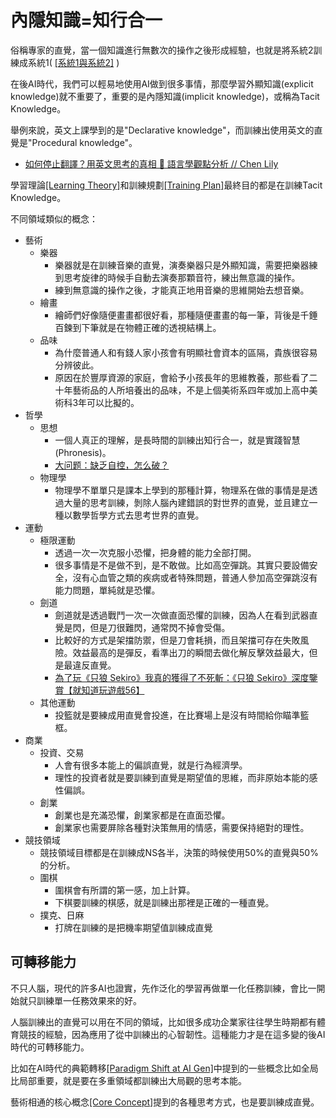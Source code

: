 # 內隱知識=知行合一

俗稱專家的直覺，當一個知識進行無數次的操作之後形成經驗，也就是將系統2訓練成系統1( [[系統1與系統2]](/Content/Article/Natural%20Science/Biology/Neuroscience/System%201%20vs%202) )

在後AI時代，我們可以輕易地使用AI做到很多事情，那麼學習外顯知識(explicit knowledge)就不重要了，重要的是內隱知識(implicit knowledge)，或稱為Tacit Knowledge。

舉例來說，英文上課學到的是"Declarative knowledge"，而訓練出使用英文的直覺是"Procedural knowledge"。  
* [如何停止翻譯？用英文思考的真相 🧠 語言學觀點分析 // Chen Lily](https://youtu.be/WxYnyqgO77M)


學習理論[[Learning Theory]](/Content/Article/Natural%20Science/Biology/Neuroscience/Learning%20Theory)和訓練規劃[[Training Plan]](/Content/Article/Natural%20Science/Biology/Neuroscience/Training%20Plan)最終目的都是在訓練Tacit Knowledge。

不同領域類似的概念：

* 藝術
    * 樂器
        * 樂器就是在訓練音樂的直覺，演奏樂器只是外顯知識，需要把樂器練到思考旋律的時候手自動去演奏那顆音符，練出無意識的操作。
        * 練到無意識的操作之後，才能真正地用音樂的思維開始去想音樂。
    * 繪畫
        * 繪師們好像隨便畫畫都很好看，那種隨便畫畫的每一筆，背後是千錘百鍊到下筆就是在物體正確的透視結構上。
    * 品味
        * 為什麼普通人和有錢人家小孩會有明顯社會資本的區隔，貴族很容易分辨彼此。
        * 原因在於豐厚資源的家庭，會給予小孩長年的思維教養，那些看了二十年藝術品的人所培養出的品味，不是上個美術系四年或加上高中美術科3年可以比擬的。
* 哲學
    * 思想
        * 一個人真正的理解，是長時間的訓練出知行合一，就是實踐智慧(Phronesis)。  
        * [大问题：缺乏自控，怎么破？](https://www.youtube.com/watch?v=9gQSlXmmRr4)
    * 物理學
        * 物理學不單單只是課本上學到的那種計算，物理系在做的事情是是透過大量的思考訓練，剝除人腦內建錯誤的對世界的直覺，並且建立一種以數學哲學方式去思考世界的直覺。
* 運動
    * 極限運動
        * 透過一次一次克服小恐懼，把身體的能力全部打開。
        * 很多事情是不是做不到，是不敢做。比如高空彈跳。其實只要設備安全，沒有心血管之類的疾病或者特殊問題，普通人參加高空彈跳沒有能力問題，單純就是恐懼。
    * 劍道
        * 劍道就是透過戰鬥一次一次做直面恐懼的訓練，因為人在看到武器直覺是閃，但是刀很難閃，通常閃不掉會受傷。
        * 比較好的方式是架擋防禦，但是刀會耗損，而且架擋可存在失敗風險。效益最高的是彈反，看準出刀的瞬間去做化解反擊效益最大，但是最違反直覺。
        * [為了玩《只狼 Sekiro》我真的獲得了不死斬：《只狼 Sekiro》深度鑒賞【就知道玩遊戲56】](https://www.youtube.com/watch?v=wmoPGQK7YCg)
    * 其他運動
        * 投籃就是要練成用直覺會投進，在比賽場上是沒有時間給你瞄準籃框。
* 商業
    * 投資、交易
        * 人會有很多本能上的偏誤直覺，就是行為經濟學。
        * 理性的投資者就是要訓練到直覺是期望值的思維，而非原始本能的感性偏誤。
    * 創業
        * 創業也是充滿恐懼，創業家都是在直面恐懼。
        * 創業家也需要屏除各種對決策無用的情感，需要保持絕對的理性。
* 競技領域
    * 競技領域目標都是在訓練成NS各半，決策的時候使用50%的直覺與50%的分析。
    * 圍棋
        * 圍棋會有所謂的第一感，加上計算。
        * 下棋要訓練的棋感，就是訓練出那裡是正確的一種直覺。
    * 撲克、日麻
        * 打牌在訓練的是把機率期望值訓練成直覺

## 可轉移能力
不只人腦，現代的許多AI也證實，先作泛化的學習再做單一化任務訓練，會比一開始就只訓練單一任務效果來的好。

人腦訓練出的直覺可以用在不同的領域，比如很多成功企業家往往學生時期都有體育競技的經驗，因為應用了從中訓練出的心智韌性。這種能力才是在這多變的後AI時代的可轉移能力。

比如在AI時代的典範轉移[[Paradigm Shift at AI Gen]](/Content/Article/Applied%20Sciences/Paradigm%20Shift%20at%20AI%20Gen)中提到的一些概念比如全局比局部重要，就是要在多重領域都訓練出大局觀的思考本能。

藝術相通的核心概念[[Core Concept]](/Content/Article/Art/Core%20Concept)提到的各種思考方式，也是要訓練成直覺。
